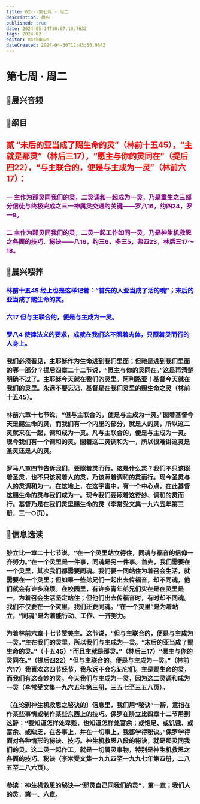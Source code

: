 ```yaml
---
title: 02---第七周 · 周二
description: 晨兴
published: true
date: 2024-05-14T10:07:10.763Z
tags: 2024-02
editor: markdown
dateCreated: 2024-04-30T12:43:50.964Z
---
```


# 第七周 · 周二
## 🎵晨兴音频

## 📖纲目

## <font color=red>贰   “未后的亚当成了赐生命的灵”（林前十五45），“主就是那灵”（林后三17），“愿主与你的灵同在”（提后四22），“与主联合的，便是与主成为一灵”（林前六17）：</font>

### <font color=purple>一   主作为那灵同我们的灵，二灵调和一起成为一灵，乃是重生之三部分信徒与终极完成之三一神属灵交通的关键——罗八16，约四24，罗一9。</font>

### <font color=purple>二   主作为那灵同我们的灵，二灵一起工作如同一灵，乃是神生机救恩之各面的技巧、秘诀——八16，约三6，多三5，弗四23，林后三17～18。</font>

## 📖晨兴喂养

### <font color=blue>**林前十五45**    **经上也是这样记着：“首先的人亚当成了活的魂”；末后的亚当成了赐生命的灵。**</font>

### <font color=blue>**六17**    **但与主联合的，便是与主成为一灵。**</font>

### <font color=blue>**罗八4**    **使律法义的要求，成就在我们这不照着肉体，只照着灵而行的人身上。**</font>

### 我们必须看见，主耶稣作为生命进到我们里面；但祂是进到我们里面的哪一部分？提后四章二十二节说，“愿主与你的灵同在。”这是再清楚明确不过了。主耶稣今天就在我们的灵里。阿利路亚！基督今天就在我们的灵里。永远不要忘记，基督是在我们灵里的赐生命之灵（林前十五45）。

### 林前六章十七节说，“但与主联合的，便是与主成为一灵。”因着基督今天是赐生命的灵，而我们有一个内里的部分，就是人的灵，所以这二灵就来在一起，调和成为一灵。凡与主联合的，便是与主成为一灵。现今我们有一个调和的灵。因着这二灵调和为一，所以很难讲这灵是圣灵还是人的灵。

### 罗马八章四节告诉我们，要照着灵而行。这是什么灵？我们不只该照着圣灵，也不只该照着人的灵，乃该照着调和的灵而行。现今圣灵与人的灵调和为一。在这地上，在这宇宙中，有一个中心点，在此基督这赐生命的灵与我们成为一。现今我们要照着这奇妙、调和的灵而行。基督乃是在我们灵里赐生命的灵（李常受文集一九六五年第三册，三一○页）。

## 📖信息选读

### 腓立比一章二十七节说，“在一个灵里站立得住，同魂与福音的信仰一齐努力。”在一个灵里是一件事，同魂是另一件事。首先，我们需要在一个灵里，其次我们都需要同魂。我们要一同站住为着召会生活，就需要在一个灵里；但如果一些弟兄们一起出去传福音，却不同魂，他们就会有许多麻烦。在校园里，有许多青年弟兄们实在是在灵里是一，为着召会生活坚定站住；但他们出去传福音时，有时却不同魂。我们不仅要在一个灵里，我们还要同魂。“在一个灵里”是为着站立，“同魂”是为着能行动、工作、一齐努力。

### 为着林前六章十七节赞美主。这节说，“但与主联合的，便是与主成为一灵。”主在我们的灵里，所以我们与主成为一灵。“末后的亚当成了赐生命的灵。”（十五45）“而且主就是那灵。”（林后三17）“愿主与你的灵同在。”（提后四22）“但与主联合的，便是与主成为一灵。”（林前六17）我喜欢这四节经节，我永远不会忘记它们。主是赐生命的灵，而我们有这奇妙的灵。今天我们与主成为一灵，因为这二灵调和成为一灵（李常受文集一九六五年第三册，三五七至三五八页）。

### 〔在论到神生机救恩之秘诀的〕信息里，我们用“秘诀”一辞，意指在作某些事情或制作某些东西上的技巧。保罗在腓立比四章十二节用到这辞：“我知道怎样处卑贱，也知道怎样处富余；或饱足、或饥饿、或富余、或缺乏，在各事上，并在一切事上，我都学得秘诀。”保罗学得面对各种情形的秘诀、技巧。神生机救恩八段的秘诀，就是那灵同我们的灵。这二灵一起作工，就是一切属灵事物，特别是神生机救恩之各面的技巧、秘诀（李常受文集一九九四至一九九七年第四册，二八五至二八六页）。

### 参读：神生机救恩的秘诀—“那灵自己同我们的灵”，第一章；我们人的灵，第一、六章。
<!-- Google tag (gtag.js) -->
<script async src="https://www.googletagmanager.com/gtag/js?id=G-1P8709Z16T"></script>
<script>
  window.dataLayer = window.dataLayer || [];
  function gtag(){dataLayer.push(arguments);}
  gtag('js', new Date());

  gtag('config', 'G-1P8709Z16T');
</script>